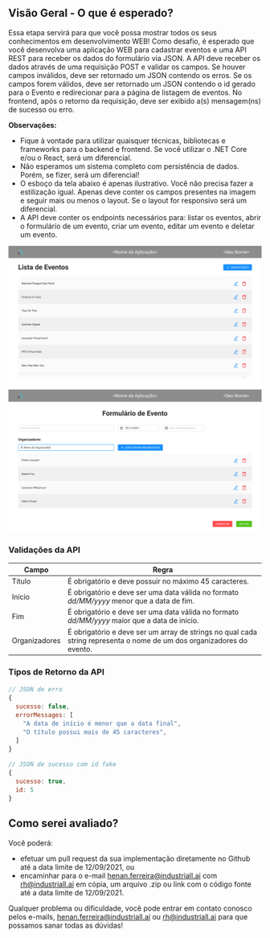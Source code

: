 ## Visão Geral - O que é esperado?

Essa etapa servirá para que você possa mostrar todos os seus conhecimentos em desenvolvimento WEB! Como desafio, é esperado que você desenvolva uma aplicação WEB para cadastrar eventos e uma API REST para receber os dados do formulário via JSON. A API deve receber os dados através de uma requisição POST e validar os campos. Se houver campos inválidos, deve ser retornado um JSON contendo os erros. Se os campos forem válidos, deve ser retornado um JSON contendo o id gerado para o Evento e redirecionar para a página de listagem de eventos. No frontend, após o retorno da requisição, deve ser exibido a(s) mensagem(ns) de sucesso ou erro.

**Observações:**
- Fique à vontade para utilizar quaisquer técnicas, bibliotecas e frameworks para o backend e frontend. Se você utilizar o .NET Core e/ou o React, será um diferencial.
- Não esperamos um sistema completo com persistência de dados. Porém, se fizer, será um diferencial!
- O esboço da tela abaixo é apenas ilustrativo. Você não precisa fazer a estilização igual. Apenas deve conter os campos presentes na imagem e seguir mais ou menos o layout. Se o layout for responsivo será um diferencial.
- A API deve conter os endpoints necessários para: listar os eventos, abrir o formulário de um evento, criar um evento, editar um evento e deletar um evento.

<div align="center">
  <img src="assets/Home%20Page.jpg" alt="Home Page" width="800px"/>
  <img src="assets/Form%20Page.jpg" alt="Form Page" width="800px"/>
</div>

### Validações da API

| Campo          | Regra                                                                                                                 |
| --             | --                                                                                                                    |
| Título         | É obrigatório e deve possuir no máximo 45 caracteres.                                                                 |
| Início         | É obrigatório e deve ser uma data válida no formato *dd/MM/yyyy* menor que a data de fim.                             |
| Fim            | É obrigatório e deve ser uma data válida no formato *dd/MM/yyyy* maior que a data de início.                          |
| Organizadores  | É obrigatório e deve ser um array de strings no qual cada string representa o nome de um dos organizadores do evento. |


### Tipos de Retorno da API

```JavaScript
// JSON de erro
{
  sucesso: false,
  errorMessages: [
    "A data de início é menor que a data final",
    "O título possui mais de 45 caracteres",
  ]
}
```

```JavaScript
// JSON de sucesso com id fake
{
  sucesso: true,
  id: 5
}
```

## Como serei avaliado?

Você poderá:

- efetuar um pull request da sua implementação diretamente no Github até a data limite de 12/09/2021, ou
- encaminhar para o e-mail henan.ferreira@industriall.ai com rh@industriall.ai em cópia, um arquivo .zip ou link com o código fonte até a data limite de 12/09/2021.

Qualquer problema ou dificuldade, você pode entrar em contato conosco pelos e-mails, henan.ferreira@industriall.ai ou rh@industriall.ai para que possamos sanar todas as dúvidas!
